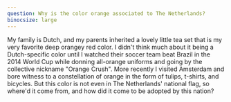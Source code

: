 ```yaml
---
question: Why is the color orange associated to The Netherlands?
binocsize: large
---
```


My family is Dutch, and my parents inherited a lovely little tea set that is my very favorite deep orangey red color.  I didn't think much about it being a Dutch-specific color until I watched their soccer team beat Brazil in the 2014 World Cup while donning all-orange uniforms and going by the collective nickname "Orange Crush". More recently I visited Amsterdam and bore witness to a constellation of orange in the form of tulips, t-shirts, and bicycles. But this color is not even in The Netherlands' national flag, so where'd it come from, and how did it come to be adopted by this nation?
